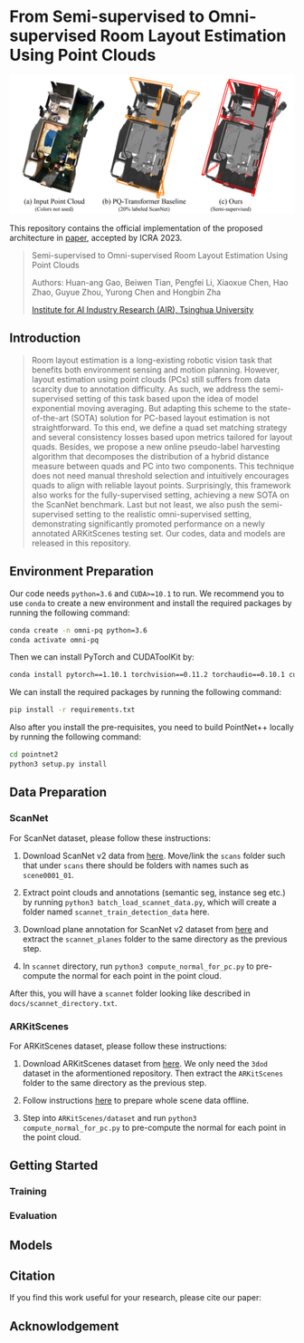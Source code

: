 # From Semi-supervised to Omni-supervised Room Layout Estimation Using Point Clouds

![teaser](docs/teaser.png)

This repository contains the official implementation of the proposed architecture in [paper](https://arxiv.org/abs/xxxx.yyyyy), accepted by ICRA 2023.

> Semi-supervised to Omni-supervised Room Layout Estimation Using Point Clouds
>
> Authors: Huan-ang Gao, Beiwen Tian, Pengfei Li, Xiaoxue Chen, Hao Zhao, Guyue Zhou, Yurong Chen and Hongbin Zha
>
> [Institute for AI Industry Research (AIR), Tsinghua University](http://air.tsinghua.edu.cn/EN/)


## Introduction
> Room layout estimation is a long-existing robotic vision task that benefits both environment sensing and motion planning. However, layout estimation using point clouds (PCs) still suffers from data scarcity due to annotation difficulty. As such, we address the semi-supervised setting of this task based upon the idea of model exponential moving averaging. But adapting this scheme to the state-of-the-art (SOTA) solution for PC-based layout estimation is not straightforward. To this end, we define a quad set matching strategy and several consistency losses based upon metrics tailored for layout quads. Besides, we propose a new online pseudo-label harvesting algorithm that decomposes the distribution of a hybrid distance measure between quads and PC into two components. This technique does not need manual threshold selection and intuitively encourages quads to align with reliable layout points. Surprisingly, this framework also works for the fully-supervised setting, achieving a new SOTA on the ScanNet benchmark. Last but not least, we also push the semi-supervised setting to the realistic omni-supervised setting, demonstrating significantly promoted performance on a newly annotated ARKitScenes testing set. Our codes, data and models are released in this repository.


## Environment Preparation

Our code needs `python=3.6` and `CUDA>=10.1` to run. We recommend you to use `conda` to create a new environment and install the required packages by running the following command:

```bash
conda create -n omni-pq python=3.6
conda activate omni-pq
```

Then we can install PyTorch and CUDAToolKit by:
```bash
conda install pytorch==1.10.1 torchvision==0.11.2 torchaudio==0.10.1 cudatoolkit=11.3 -c pytorch -c conda-forge
```

We can install the required packages by running the following command:

```bash
pip install -r requirements.txt
```

Also after you install the pre-requisites, you need to build PointNet++ locally by running the following command:

```bash
cd pointnet2
python3 setup.py install
``` 


## Data Preparation
### ScanNet

For ScanNet dataset, please follow these instructions:

1. Download ScanNet v2 data from [here](https://github.com/ScanNet/ScanNet). Move/link the `scans` folder such that under `scans` there should be folders with names such as `scene0001_01`.

2. Extract point clouds and annotations (semantic seg, instance seg etc.) by running `python3 batch_load_scannet_data.py`, which will create a folder named `scannet_train_detection_data` here.

3. Download plane annotation for ScanNet v2 dataset from [here](https://github.com/skanti/SceneCAD) and extract the `scannet_planes` folder to the same directory as the previous step. 

4. In `scannet` directory, run `python3 compute_normal_for_pc.py` to pre-compute the normal for each point in the point cloud.


After this, you will have a `scannet` folder looking like described in `docs/scannet_directory.txt`.


### ARKitScenes

For ARKitScenes dataset, please follow these instructions:

1. Download ARKitScenes dataset from [here](https://github.com/apple/ARKitScenes). We only need the `3dod` dataset in the aformentioned repository. Then extract the `ARKitScenes` folder to the same directory as the previous step.

2. Follow instructions [here](https://github.com/apple/ARKitScenes/tree/main/threedod) to prepare whole scene data offline.

3. Step into `ARKitScenes/dataset` and run `python3 compute_normal_for_pc.py` to pre-compute the normal for each point in the point cloud.


## Getting Started

### Training

### Evaluation


## Models


## Citation
If you find this work useful for your research, please cite our paper:


## Acknowlodgement